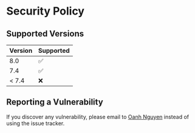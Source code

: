 # Security Policy

## Supported Versions

| Version | Supported          |
| ------- | ------------------ |
| 8.0     | :white_check_mark: |
| 7.4     | :white_check_mark: |
| < 7.4   | :x:                |

## Reporting a Vulnerability

If you discover any vulnerability, please email to [Oanh Nguyen](mailto:oanhnn.bk@gmail.com) instead of 
using the issue tracker.
